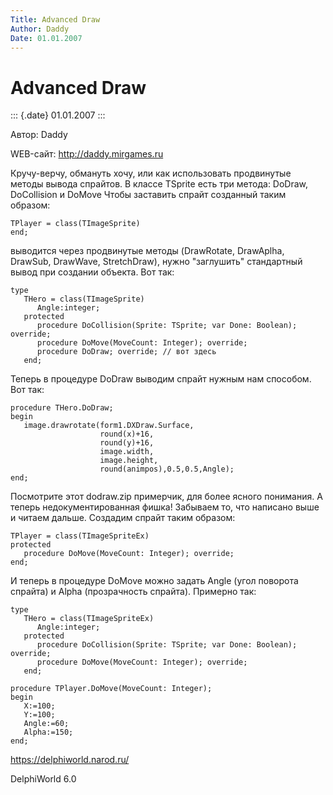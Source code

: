 ```yaml
---
Title: Advanced Draw
Author: Daddy
Date: 01.01.2007
---
```



Advanced Draw
=============

::: {.date}
01.01.2007
:::

Автор: Daddy

WEB-сайт: http://daddy.mirgames.ru

Кручу-верчу, обмануть хочу, или как использовать продвинутые методы
вывода спрайтов. В классе TSprite есть три метода: DoDraw, DoCollision и
DoMove Чтобы заставить спрайт созданный таким образом:

    TPlayer = class(TImageSprite)
    end;

выводится через продвинутые методы (DrawRotate, DrawAplha, DrawSub,
DrawWave, StretchDraw), нужно \"заглушить\" стандартный вывод при
создании объекта. Вот так:

    type
       THero = class(TImageSprite)
          Angle:integer;
       protected
          procedure DoCollision(Sprite: TSprite; var Done: Boolean); override;
          procedure DoMove(MoveCount: Integer); override;
          procedure DoDraw; override; // вот здесь
       end;

Теперь в процедуре DoDraw выводим спрайт нужным нам способом. Вот так:

     
    procedure THero.DoDraw;
    begin
       image.drawrotate(form1.DXDraw.Surface,
                        round(x)+16,
                        round(y)+16,
                        image.width,
                        image.height,
                        round(animpos),0.5,0.5,Angle);
    end;

Посмотрите этот dodraw.zip примерчик, для более ясного понимания. А
теперь недокументированная фишка! Забываем то, что написано выше и
читаем дальше. Cоздадим спрайт таким образом:

    TPlayer = class(TImageSpriteEx)
    protected
       procedure DoMove(MoveCount: Integer); override;
    end;

И теперь в процедуре DoMove можно задать Angle (угол поворота спрайта) и
Alpha (прозрачность спрайта). Примерно так:

    type
       THero = class(TImageSpriteEx)
          Angle:integer;
       protected
          procedure DoCollision(Sprite: TSprite; var Done: Boolean); override;
          procedure DoMove(MoveCount: Integer); override;
       end;
     
    procedure TPlayer.DoMove(MoveCount: Integer);
    begin
       X:=100;
       Y:=100;
       Angle:=60;
       Alpha:=150;
    end;

<https://delphiworld.narod.ru/>

DelphiWorld 6.0

